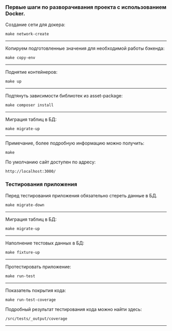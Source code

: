 ### Первые шаги по разворачивания проекта с использованием Docker.
Создание сети для докера:
```
make network-create
```
___
Копируем подготовленные значения для необходимой работы бэкенда:
```
make copy-env
```
___
Поднятие контейнеров:
```
make up
```
___
Подтянуть зависимости библиотек из asset-package:
```
make composer install
```
___
Миграция таблиц в БД:
```
make migrate-up
```
___
Примечание, более подробную информацию можно получить:
```
make
```
По умолчанию сайт доступен по адресу:
```
http://localhost:3000/
```
### Тестирования приложения
Перед тестирования приложения обязательно стереть данные в БД.
```
make migrate-down
```
___
Миграция таблиц в БД:
```
make migrate-up
```
___
Наполнение тестовых данных в БД:
```
make fixture-up
```
___
Протестировать приложение:
```
make run-test
```
___
Показатель покрытия кода:
```
make run-test-coverage
```
Подробный результат тестирования кода можно найти здесь:
```
/src/tests/_output/coverage
```
___
